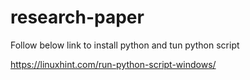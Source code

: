 # research-paper
Follow below link to install python and tun python script

https://linuxhint.com/run-python-script-windows/
